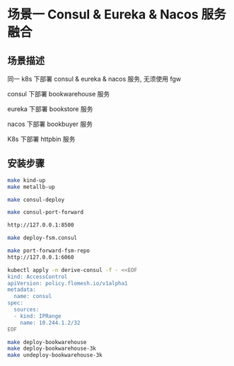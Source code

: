 # 场景一 Consul & Eureka & Nacos 服务融合

## 场景描述

同一 k8s 下部署 consul & eureka & nacos 服务, 无须使用 fgw

consul 下部署 bookwarehouse 服务

eureka 下部署 bookstore 服务

nacos 下部署 bookbuyer 服务

K8s 下部署 httpbin 服务

## 安装步骤

```bash
make kind-up
make metallb-up

make consul-deploy

make consul-port-forward

http://127.0.0.1:8500

make deploy-fsm.consul

make port-forward-fsm-repo
http://127.0.0.1:6060

kubectl apply -n derive-consul -f - <<EOF
kind: AccessControl
apiVersion: policy.flomesh.io/v1alpha1
metadata:
  name: consul
spec:
  sources:
  - kind: IPRange
    name: 10.244.1.2/32
EOF

make deploy-bookwarehouse
make deploy-bookwarehouse-3k
make undeploy-bookwarehouse-3k
```



